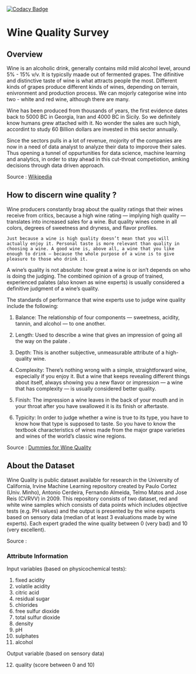 ﻿[![Codacy Badge](https://app.codacy.com/project/badge/Grade/6694428b29c04537857ccca76318c41e)](https://www.codacy.com/manual/niladrihere/wine_quality?utm_source=github.com&amp;utm_medium=referral&amp;utm_content=niladrihere/wine_quality&amp;utm_campaign=Badge_Grade)
# Wine Quality Survey

## Overview

Wine is an alcoholic drink, generally contains mild mild alcohol level, around 5% - 15% v/v. It is typicslly maade out of fermented grapes. The difinitive and distinctive taste of wine is what attracts people the most. Different kinds of grapes produce different kinds of wines, depending on terrain, enivronment and production process. We can mojorly categorise wine into two - white and red wine, although there are many.

Wine has been produced from thousands of years, the first evidence dates back to 5000 BC in Georgia, Iran and 4000 BC in Sicily. So we definitely know humans grew attached with it. No wonder the sales are such high, accordint to study 60 Billion dollars are invested in this sector annually.

Since the sectors pulls in a lot of revenue, mojority of the companies are now in a need of data analyst to analyze their data to imporove their sales. Thus opening a tunnel of oppurtunities for data science, machine learning and analytics, in order to stay ahead in this cut-throat competiotion, amking decisions through data driven approach.

Source : <a href="https://en.wikipedia.org/wiki/Wine"> Wikipedia</a>

## How to discern wine quality ?

Wine producers constantly brag about the quality ratings that their wines receive from critics, because a high wine rating — implying high quality — translates into increased sales for a wine. But quality wines come in all colors, degrees of sweetness and dryness, and flavor profiles.

`Just because a wine is high quality doesn’t mean that you will actually enjoy it. Personal taste is more relevant than quality in choosing a wine. A good wine is, above all, a wine that you like enough to drink — because the whole purpose of a wine is to give pleasure to those who drink it.`

A wine’s quality is not absolute: how great a wine is or isn’t depends on who is doing the judging. The combined opinion of a group of trained, experienced palates (also known as wine experts) is usually considered a definitive judgment of a wine’s quality.

The standards of performance that wine experts use to judge wine quality include the following:

1. Balance: The relationship of four components — sweetness, acidity, tannin, and alcohol — to one another. 

2. Length: Used to describe a wine that gives an impression of going all the way on the palate .

3. Depth: This is another subjective, unmeasurable attribute of a high-quality wine. 

4. Complexity: There’s nothing wrong with a simple, straightforward wine, especially if you enjoy it. But a wine that keeps revealing different things about itself, always showing you a new flavor or impression — a wine that has complexity — is usually considered better quality.

5. Finish: The impression a wine leaves in the back of your mouth and in your throat after you have swallowed it is its finish or aftertaste. 

6. Typicity: In order to judge whether a wine is true to its type, you have to know how that type is supposed to taste. So you have to know the textbook characteristics of wines made from the major grape varieties and wines of the world’s classic wine regions. 

Source : <a href="https://www.dummies.com/food-drink/drinks/wine/how-to-discern-wine-quality/">Dummies for Wine Quality</a>

## About the Dataset

Wine Quality is public dataset available for research in the University of California, Irvine Machine Learning repository created by Paulo Cortez (Univ. Minho), Antonio Cerdeira, Fernando Almeida, Telmo Matos and Jose Reis (CVRVV) in 2009. This repository consists of two dataset, red and white wine samples which consists of data points which includes objective tests (e.g. PH values) and the output is presented by the wine experts based on sensory data (median of at least 3 evaluations made by wine experts). Each expert graded the wine quality between 0 (very bad) and 10 (very excellent).

Source : <a href="https://archive.ics.uci.edu/ml/datasets/wine+quality"></a>

### Attribute Information

Input variables (based on physicochemical tests):

1. fixed acidity
2. volatile acidity
3. citric acid
4. residual sugar
5. chlorides
6. free sulfur dioxide
7. total sulfur dioxide
8. density
9. pH
10. sulphates
11. alcohol

Output variable (based on sensory data)

12. quality (score between 0 and 10)
